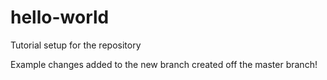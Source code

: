 # hello-world
Tutorial setup for the repository

Example changes added to the new branch created off the master branch!
